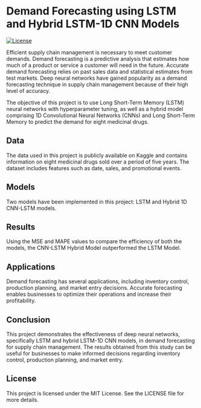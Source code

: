 # Demand Forecasting using LSTM and Hybrid LSTM-1D CNN Models

[![License](https://img.shields.io/badge/License-Apache2-blue.svg)](https://www.apache.org/licenses/LICENSE-2.0)

Efficient supply chain management is necessary to meet customer demands. Demand forecasting is a predictive analysis that estimates how much of a product or service a customer will need in the future. Accurate demand forecasting relies on past sales data and statistical estimates from test markets. Deep neural networks have gained popularity as a demand forecasting technique in supply chain management because of their high level of accuracy.

The objective of this project is to use Long Short-Term Memory (LSTM) neural networks with hyperparameter tuning, as well as a hybrid model comprising 1D Convolutional Neural Networks (CNNs) and Long Short-Term Memory to predict the demand for eight medicinal drugs.

## Data
The data used in this project is publicly available on Kaggle and contains information on eight medicinal drugs sold over a period of five years. The dataset includes features such as date, sales, and promotional events.

## Models
Two models have been implemented in this project: LSTM and Hybrid 1D CNN-LSTM models.

## Results
Using the MSE and MAPE values to compare the efficiency of both the models, the CNN-LSTM Hybrid Model outperformed the LSTM Model.

## Applications
Demand forecasting has several applications, including inventory control, production planning, and market entry decisions. Accurate forecasting enables businesses to optimize their operations and increase their profitability.

## Conclusion
This project demonstrates the effectiveness of deep neural networks, specifically LSTM and hybrid LSTM-1D CNN models, in demand forecasting for supply chain management. The results obtained from this study can be useful for businesses to make informed decisions regarding inventory control, production planning, and market entry.

## License
This project is licensed under the MIT License. See the LICENSE file for more details.
